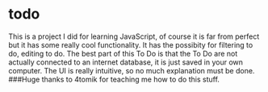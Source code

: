 # todo
This is a project I did for learning JavaScript, of course it is far from perfect but it has some really cool functionality. It has the possibity for filtering to do, editing to do. The best part of this To Do is that the To Do are not actually connected to an internet database, it is just saved in your own computer. The UI is really intuitive, so no much explanation must be done. 
###Huge thanks to 4tomik for teaching me how to do this stuff. 
